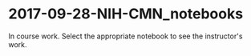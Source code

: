 # 2017-09-28-NIH-CMN_notebooks
In course work. Select the appropriate notebook to see the instructor's work.
